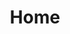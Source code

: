 ---
title: Home
heading: Fostering Professional<br><span><em>Oppurtunities</em></span>.
buttons: 
  - text: Who Are We?
    link: "#"
  - text: Hightlight reel
    link: https://www.youtube.com/watch?v=auJWC-o-RiY
image: assets/images/hero/hero.jpg
---